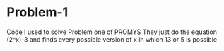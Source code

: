 # Problem-1
Code I used to solve Problem one of PROMYS
They just do the equation (2^x)-3 and finds every possible version of x in which 13 or 5 is possible
